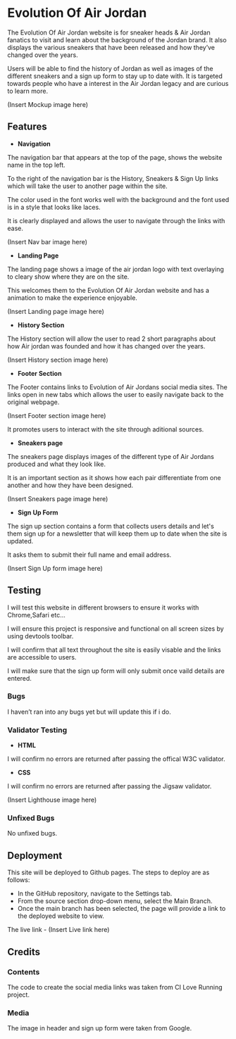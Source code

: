 # Evolution Of Air Jordan

The Evolution Of Air Jordan website is for sneaker heads & Air Jordan fanatics to visit and learn about the background of the Jordan brand. It also displays the various sneakers that have been released and how they’ve changed over the years.

Users will be able to find the history of Jordan as well as images of the different sneakers and a sign up form to stay up to date with. It is targeted towards people who have a interest in the Air Jordan legacy and are curious to learn more.

(Insert Mockup image here)

## Features


- __Navigation__

The navigation bar that appears at the top of the page, shows the website name in the top left.

To the right of the navigation bar is the History, Sneakers & Sign Up links which will take the user to another page within the site.

The color used in the font works well with the background and the font used is in a style that looks like laces. 

It is clearly displayed and allows the user to navigate through the links with ease.

(Insert Nav bar image here)

- __Landing Page__

The landing page shows a image of the air jordan logo with text overlaying to cleary show where they are on the site.

This welcomes them to the Evolution Of Air Jordan website and has a animation to make the experience enjoyable.

(Insert Landing page image here)

- __History Section__

The History section will allow the user to read 2 short paragraphs about how Air jordan was founded and how it has changed over the years.

(Insert History section image here)

- __Footer Section__

The Footer contains links to Evolution of Air Jordans social media sites. The links open in new tabs which allows the user to easily navigate back to the original webpage.

(Insert Footer section image here)

It promotes users to interact with the site through aditional sources.

- __Sneakers page__

The sneakers page displays images of the different type of Air Jordans produced and what they look like.

It is an important section as it shows how each pair differentiate from one another and how they have been designed.

(Insert Sneakers page image here)

- __Sign Up Form__

The sign up section contains a form that collects users details and let's them sign up for a newsletter that will keep them up to date when the site is updated.

It asks them to submit their full name and email address.

(Insert Sign Up form image here)

## Testing

I will test this website in different browsers to ensure it works with Chrome,Safari etc...

I will ensure this project is responsive and functional on all screen sizes by using devtools toolbar.

I will confirm that all text throughout the site is easily visable and the links are accessible to users. 

I will make sure that the sign up form will only submit once vaild details are entered.



### Bugs

I haven’t ran into any bugs yet but will update this if i do.


### Validator Testing


- __HTML__

I will confirm no errors are returned after passing the offical W3C validator.

- __CSS__

I will confirm no errors are returned after passing the Jigsaw validator.

(Insert Lighthouse image here)


### Unfixed Bugs

No unfixed bugs.


## Deployment

This site will be deployed to Github pages. The steps to deploy are as follows:

- In the GitHub repository, navigate to the Settings tab.
- From the source section drop-down menu, select the Main Branch.
- Once the main branch has been selected, the page will provide a link to the deployed website to view.

The live link - (Insert Live link here)

## Credits


### Contents

The code to create the social media links was taken from CI Love Running project.

### Media

The image in header and sign up form were taken from Google.

